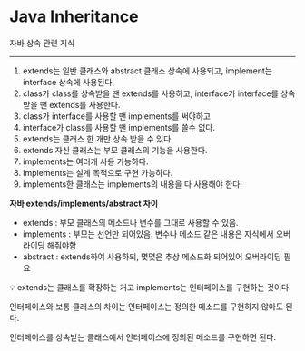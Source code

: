 # Java Inheritance

자바 상속 관련 지식

---

1. extends는 일반 클래스와 abstract 클래스 상속에 사용되고, implement는 interface 상속에 사용된다.
2. class가 class를 상속받을 땐 extends를 사용하고, interface가 interface를 상속 받을 땐 extends를 사용한다.
3. class가 interface를 사용할 땐 implements를 써야하고
4. interface가 class를 사용할 땐 implements를 쓸수 없다.
5. extends는 클래스 한 개만 상속 받을 수 있다.
6. extends 자신 클래스는 부모 클래스의 기능을 사용한다.
7. implements는 여러개 사용 가능하다.
8. implements는 설계 목적으로 구현 가능하다.
9. implements한 클래스는 implements의 내용을 다 사용해야 한다.

**자바 extends/implements/abstract 차이**

- extends : 부모 클래스의 메소드나 변수를 그대로 사용할 수 있음.
- implements : 부모는 선언만 되어있음. 변수나 메소드 같은 내용은 자식에서 오버라이딩 해줘야함
- abstract : extends하여 사용하되, 몇몇은 추상 메소드화 되어있어 오버라이딩 필요

<aside>
💡 extends는 클래스를 확장하는 거고 implements는 인터페이스를 구현하는 것이다.

인터페이스와 보통 클래스의 차이는 인터페이스는 정의한 메소드를 구현하지 않아도 된다.

인터페이스를 상속받는 클래스에서 인터페이스에 정의된 메소드를 구현하면 된다.

</aside>